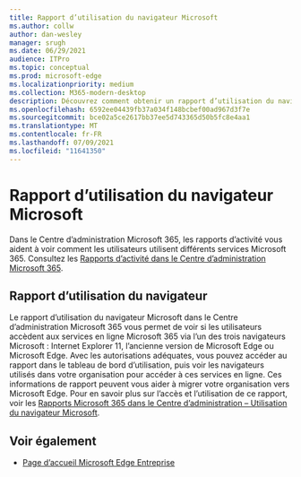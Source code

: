 ```yaml
---
title: Rapport d’utilisation du navigateur Microsoft
ms.author: collw
author: dan-wesley
manager: srugh
ms.date: 06/29/2021
audience: ITPro
ms.topic: conceptual
ms.prod: microsoft-edge
ms.localizationpriority: medium
ms.collection: M365-modern-desktop
description: Découvrez comment obtenir un rapport d’utilisation du navigateur pour votre organisation.
ms.openlocfilehash: 6592ee04439fb37a034f148bcbef00ad967d3f7e
ms.sourcegitcommit: bce02a5ce2617bb37ee5d743365d50b5fc8e4aa1
ms.translationtype: MT
ms.contentlocale: fr-FR
ms.lasthandoff: 07/09/2021
ms.locfileid: "11641350"
---
```

# <a name="microsoft-browser-usage-report"></a>Rapport d’utilisation du navigateur Microsoft

Dans le Centre d’administration Microsoft 365, les rapports d’activité vous aident à voir comment les utilisateurs utilisent différents services Microsoft 365. Consultez les [Rapports d’activité dans le Centre d’administration Microsoft 365](/microsoft-365/admin/activity-reports/activity-reports?view=o365-worldwide).

## <a name="browser-usage-report"></a>Rapport d’utilisation du navigateur

Le rapport d’utilisation du navigateur Microsoft dans le Centre d’administration Microsoft 365 vous permet de voir si les utilisateurs accèdent aux services en ligne Microsoft 365 via l’un des trois navigateurs Microsoft : Internet Explorer 11, l’ancienne version de Microsoft Edge ou Microsoft Edge. Avec les autorisations adéquates, vous pouvez accéder au rapport dans le tableau de bord d’utilisation, puis voir les navigateurs utilisés dans votre organisation pour accéder à ces services en ligne. Ces informations de rapport peuvent vous aider à migrer votre organisation vers Microsoft Edge. Pour en savoir plus sur l’accès et l’utilisation de ce rapport, voir les [Rapports Microsoft 365 dans le Centre d’administration – Utilisation du navigateur Microsoft](/microsoft-365/admin/activity-reports/browser-usage-report?view=o365-worldwide).

## <a name="see-also"></a>Voir également

- [Page d’accueil Microsoft Edge Entreprise](https://aka.ms/EdgeEnterprise)
